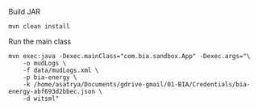 Build JAR
```
mvn clean install
```

Run the main class
```
mvn exec:java -Dexec.mainClass="com.bia.sandbox.App" -Dexec.args="\
    -o mudLogs \
    -f data/mudLogs.xml \
    -p bia-energy \
    -k /home/asatrya/Documents/gdrive-gmail/01-BIA/Credentials/bia-energy-abf693d2bbec.json \
    -d witsml"
```
